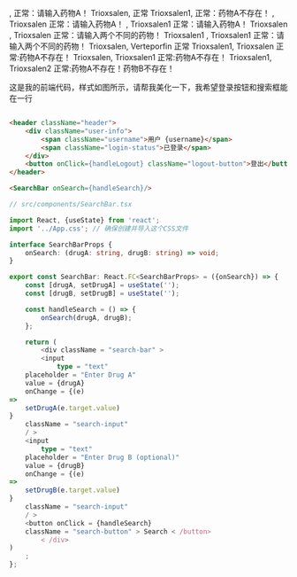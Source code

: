 , 正常：请输入药物A！
Trioxsalen, 正常
Trioxsalen1, 正常：药物A不存在！
, Trioxsalen 正常：请输入药物A！
, Trioxsalen1 正常：请输入药物A！
Trioxsalen , Trioxsalen 正常：请输入两个不同的药物！
Trioxsalen1 , Trioxsalen1 正常：请输入两个不同的药物！
Trioxsalen, Verteporfin 正常
Trioxsalen1, Trioxsalen 正常:药物A不存在！
Trioxsalen, Trioxsalen1 正常:药物A不存在！
Trioxsalen1, Trioxsalen2 正常:药物A不存在！药物B不存在！

这是我的前端代码，样式如图所示，请帮我美化一下，我希望登录按钮和搜索框能在一行

```html

<header className="header">
    <div className="user-info">
        <span className="username">用户 {username}</span>
        <span className="login-status">已登录</span>
    </div>
    <button onClick={handleLogout} className="logout-button">登出</button>
</header>

<SearchBar onSearch={handleSearch}/>
```

```typescript
// src/components/SearchBar.tsx

import React, {useState} from 'react';
import '../App.css'; // 确保创建并导入这个CSS文件

interface SearchBarProps {
    onSearch: (drugA: string, drugB: string) => void;
}

export const SearchBar: React.FC<SearchBarProps> = ({onSearch}) => {
    const [drugA, setDrugA] = useState('');
    const [drugB, setDrugB] = useState('');

    const handleSearch = () => {
        onSearch(drugA, drugB);
    };

    return (
        <div className = "search-bar" >
        <input
            type = "text"
    placeholder = "Enter Drug A"
    value = {drugA}
    onChange = {(e)
=>
    setDrugA(e.target.value)
}
    className = "search-input"
    / >
    <input
        type = "text"
    placeholder = "Enter Drug B (optional)"
    value = {drugB}
    onChange = {(e)
=>
    setDrugB(e.target.value)
}
    className = "search-input"
    / >
    <button onClick = {handleSearch}
    className = "search-button" > Search < /button>
        < /div>
)
    ;
};
```



